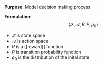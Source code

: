 **Purpose**: Model decision making process

**Formulation**:
$$\langle \mathcal{S}, \mathcal{A}, R, P, \rho_0\rangle$$
- $\mathcal{S}$ is state space
- $\mathcal{A}$ is action space
- $R$ is a [[reward]] function
- $P$ is transition probability function
- $\rho_0$ is the distribution of the inital state